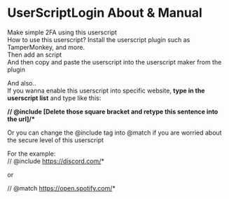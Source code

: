 # UserScriptLogin About & Manual
Make simple 2FA using this userscript </br>
How to use this userscript?
Install the userscript plugin such as TamperMonkey, and more. </br>
Then add an script </br>
And then copy and paste the userscript into the userscript maker from the plugin </br>

And also.. </br>
If you wanna enable this userscript into specific website, <b>type in the userscript list</b> and type like this:

<b>// @include [Delete those square bracket and retype this sentence into the url]/* </b>

Or you can change the @include tag into @match if you are worried about the secure level of this userscript

For the example: </br>
// @include https://discord.com/*

or 

// @match https://open.spotify.com/*
